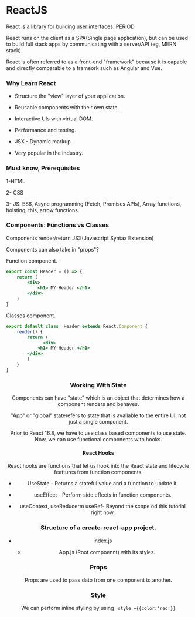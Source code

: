 # ReactJS


React is a library for building user interfaces. PERIOD

React runs on the client as a SPA(Single page application), but can be used to build full stack apps by communicating with a server/API (eg, MERN stack) 

React is often referred to as a front-end "framework" because it is capable and directly comparable to a frameork such as Angular and Vue. 


### Why Learn React 


- Structure the "view" layer of your application. 

- Reusable components with their own state. 

- Interactive UIs with virtual DOM.

- Performance and testing. 

- JSX - Dynamic markup. 

- Very popular in the industry. 

### Must know, Prerequisites


1-HTML

2- CSS

3- JS: ES6, Async programming (Fetch, Promises APIs), Array functions, hoisting, this, arrow functions. 


### Components: Functions vs Classes 


Components render/return JSX(Javascript Syntax Extension)

Components can also take in "props"?


Function component. 


```jsx
export const Header = () => {
    return (
        <div> 
            <h1> MY Header </h1> 
        </div>
    )
}
```

Classes component. 


```jsx
export default class  Header extends React.Component {
    render() {
        return (
              <div> 
            <h1> MY Header </h1> 
        </div>
        )
    }
}
```


<Header title="My Title">


### Working With State 


Components can have "state"  which is an object that determines how a component renders and behaves. 

"App" or "global" staterefers to state that is available to the entire UI, not just a single component. 


Prior to React 16.8, we have to use class based components to use state. Now, we can use functional components with hooks. 

#### React Hooks 

React hooks are functions that let us hook into the React state and lifecycle feattures from function components. 


- UseState - Returns a stateful value and a function to update it. 

- useEffect - Perform side effects in function components. 

- useContext, useReducerm useRef- Beyond the scope od this tutorial right now. 


### Structure of a create-react-app project. 


- index.js 

    - App.js (Root compoennt) with its styles. 



### Props 


Props are used to pass dato from one component to another. 


### Style 

We can perform inline styling by using <code> style ={{color:'red'}} </code>


